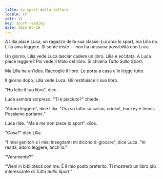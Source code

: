```yaml
---
title: Lo sport della lettura
locale: it
cefr: a1
key: sport-reading
date: 2023-06-10
---
```


A Lilia piace Luca, un ragazzo della sua classe. Lui ama lo sport, ma Lilia no. Lilia ama leggere. Si sente triste -- non ha nessuna possibilità con Luca.

Un giorno, Lilia vede Luca lasciar cadere un libro. Lilia è eccitata. A Luca piace leggere? Poi vede il titolo del libro. Si chiama *Tutto Sullo Sport*.

Ma Lilia ha un'idea. Raccoglie il libro. Lo porta a casa e lo legge tutto.

Il giorno dopo, Lilia vede Luca. Gli restituisce il suo libro.

"Ho letto il tuo libro", dice.

Luca sembra sorpreso. "Ti è piaciuto?" chiede.

"Adoro leggere", dice Lilia. "Ora so tutto su calcio, cricket, hockey e tennis. Possiamo parlarne."

Luca ride. "Ma a *me* non piace lo sport", dice.

"Cosa?" dice Lilia.

"I miei genitori e i miei insegnanti mi dicono di giocare", dice Luca. "In realtà, adoro leggere, anch'io."

"Veramente?"

"Vieni in biblioteca con me. È il mio posto preferito. Ti mostrerò un libro più interessante di *Tutto Sullo Sport*."